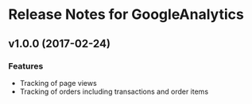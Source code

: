 # Release Notes for GoogleAnalytics

## v1.0.0 (2017-02-24)

### Features
- Tracking of page views
- Tracking of orders including transactions and order items
